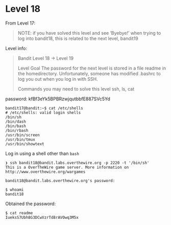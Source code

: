 # Level 18

From Level 17:

>NOTE: if you have solved this level and see ‘Byebye!’ when trying to log into bandit18, this is related to the next level, bandit19

Level info:
>Bandit Level 18 → Level 19
> 
> Level Goal
> The password for the next level is stored in a file readme in the homedirectory. Unfortunately, someone has modified .bashrc to log you out when you log in with SSH.
> 
> Commands you may need to solve this level
> ssh, ls, cat

password: kfBf3eYk5BPBRzwjqutbbfE887SVc5Yd

```Console
bandit17@bandit:~$ cat /etc/shells
# /etc/shells: valid login shells
/bin/sh
/bin/dash
/bin/bash
/bin/rbash
/usr/bin/screen
/usr/bin/tmux
/usr/bin/showtext
```

Log in using a shell other than `bash`
```Console
❯ ssh bandit18@bandit.labs.overthewire.org -p 2220 -t '/bin/sh'
This is a OverTheWire game server. More information on http://www.overthewire.org/wargames

bandit18@bandit.labs.overthewire.org's password:

$ whoami
bandit18
```

Obtained the password:
```Console
$ cat readme
IueksS7Ubh8G3DCwVzrTd8rAVOwq3M5x
```
